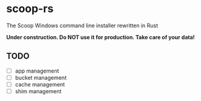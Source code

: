 # scoop-rs
The Scoop Windows command line installer rewritten in Rust

**Under construction. Do NOT use it for production. Take care of your data!**

## TODO

- [ ] app management
- [ ] bucket management
- [ ] cache management
- [ ] shim management
